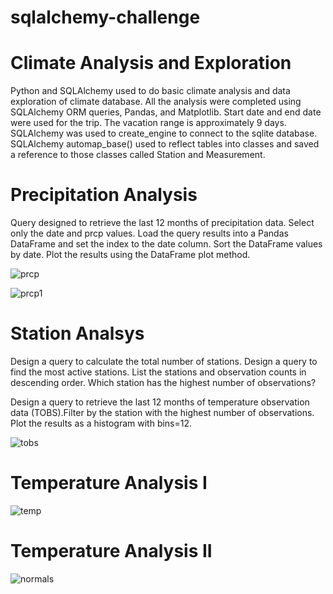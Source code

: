 
# sqlalchemy-challenge
# Climate Analysis and Exploration

Python and SQLAlchemy used to do basic climate analysis and data exploration of climate database. All the analysis were completed using SQLAlchemy ORM queries, Pandas, and Matplotlib.
Start date and end date were used for the trip. The vacation range is approximately 9 days.
SQLAlchemy was used to create_engine to connect to the sqlite database.
SQLAlchemy automap_base() used to reflect tables into classes and saved a reference to those classes called Station and Measurement.

# Precipitation Analysis

Query designed to retrieve the last 12 months of precipitation data. Select only the date and prcp values. Load the query results into a Pandas DataFrame and set the index to the date column. Sort the DataFrame values by date. Plot the results using the DataFrame plot method.

![prcp](https://user-images.githubusercontent.com/83611005/129138741-a1d15c51-aca7-46c8-9b11-92827a22e680.png)

![prcp1](https://user-images.githubusercontent.com/83611005/129243489-d146ce9e-b227-484b-827f-62fc82d99b7e.png)

# Station Analsys
Design a query to calculate the total number of stations. Design a query to find the most active stations. List the stations and observation counts in descending order.
Which station has the highest number of observations? 

Design a query to retrieve the last 12 months of temperature observation data (TOBS).Filter by the station with the highest number of observations.
Plot the results as a histogram with bins=12.

![tobs](https://user-images.githubusercontent.com/83611005/129138760-581b6434-5707-407a-b55a-f33a6aad6bd8.png)

# Temperature Analysis I

![temp](https://user-images.githubusercontent.com/83611005/129138766-42ab93e0-c128-42c0-9433-b04c451a55f0.png)

# Temperature Analysis II

![normals](https://user-images.githubusercontent.com/83611005/129138773-bf0f7f61-36a2-4c4e-bbd1-1f01787a6b9f.png)


